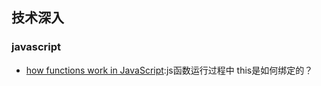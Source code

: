 
## 技术深入

### javascript

- [how functions work in JavaScript](https://www.smashingmagazine.com/2014/01/understanding-javascript-function-prototype-bind/):js函数运行过程中 this是如何绑定的？

